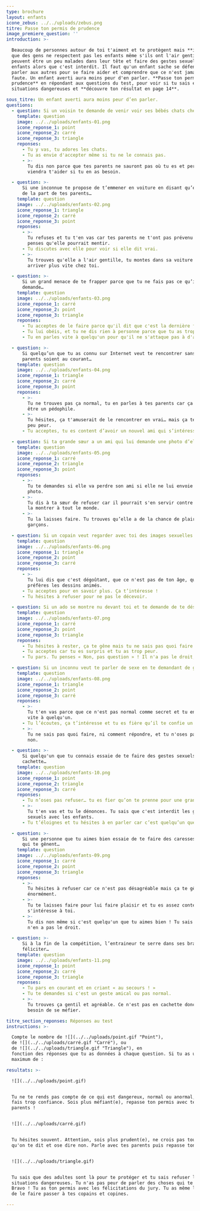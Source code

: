 ```yaml
---
type: brochure
layout: enfants
icone_zebus: ../../uploads/zebus.png
titre: Passe ton permis de prudence
image_premiere_question: ''
introduction: >-

  Beaucoup de personnes autour de toi t'aiment et te protègent mais **il arrive
  que des gens ne respectent pas les enfants même s'ils ont l'air gentils**. Ils
  peuvent être un peu malades dans leur tête et faire des gestes sexuels aux
  enfants alors que c'est interdit. Il faut qu'un enfant sache se défendre, en
  parler aux autres pour se faire aider et comprendre que ce n'est jamais de sa
  faute. Un enfant averti aura moins peur d'en parler. **Passe ton permis de
  prudence** en répondant aux questions du test, pour voir si tu sais éviter les
  situations dangereuses et **découvre ton résultat en page 14**.

sous_titre: Un enfant averti aura moins peur d’en parler.
questions:
  - question: Si un voisin te demande de venir voir ses bébés chats chez lui…
    template: question
    image: ../../uploads/enfants-01.png
    icone_reponse_1: point
    icone_reponse_2: carré
    icone_reponse_3: triangle
    reponses:
      - Tu y vas, tu adores les chats.
      - Tu as envie d'accepter même si tu ne le connais pas.
      - >-
        Tu dis non parce que tes parents ne sauront pas où tu es et personne ne
        viendra t'aider si tu en as besoin.

  - question: >-
      Si une inconnue te propose de t’emmener en voiture en disant qu’elle vient
      de la part de tes parents…
    template: question
    image: ../../uploads/enfants-02.png
    icone_reponse_1: triangle
    icone_reponse_2: carré
    icone_reponse_3: point
    reponses:
      - >-
        Tu refuses et tu t'en vas car tes parents ne t'ont pas prévenu et tu
        penses qu'elle pourrait mentir.
      - Tu discutes avec elle pour voir si elle dit vrai.
      - >-
        Tu trouves qu'elle a l'air gentille, tu montes dans sa voiture pour
        arriver plus vite chez toi.

  - question: >-
      Si un grand menace de te frapper parce que tu ne fais pas ce qu’il te
      demande…
    template: question
    image: ../../uploads/enfants-03.png
    icone_reponse_1: carré
    icone_reponse_2: point
    icone_reponse_3: triangle
    reponses:
      - Tu acceptes de le faire parce qu'il dit que c'est la dernière fois
      - Tu lui obéis, et tu ne dis rien à personne parce que tu as trop peur.
      - Tu en parles vite à quelqu'un pour qu'il ne s'attaque pas à d'autres.

  - question: >-
      Si quelqu’un que tu as connu sur Internet veut te rencontrer sans que tes
      parents soient au courant…
    template: question
    image: ../../uploads/enfants-04.png
    icone_reponse_1: triangle
    icone_reponse_2: carré
    icone_reponse_3: point
    reponses:
      - >-
        Tu ne trouves pas ça normal, tu en parles à tes parents car ça pourrait
        être un pédophile.
      - >-
        Tu hésites, ça t'amuserait de le rencontrer en vrai… mais ça te fait un
        peu peur.
      - Tu acceptes, tu es content d’avoir un nouvel ami qui s’intéresse à toi.

  - question: Si ta grande sœur a un ami qui lui demande une photo d’elle toute nue…
    template: question
    image: ../../uploads/enfants-05.png
    icone_reponse_1: carré
    icone_reponse_2: triangle
    icone_reponse_3: point
    reponses:
      - >-
        Tu te demandes si elle va perdre son ami si elle ne lui envoie pas la
        photo.
      - >-
        Tu dis à ta sœur de refuser car il pourrait s'en servir contre elle et
        la montrer à tout le monde.
      - >-
        Tu la laisses faire. Tu trouves qu’elle a de la chance de plaire aux
        garçons.

  - question: Si un copain veut regarder avec toi des images sexuelles sur sa tablette…
    template: question
    image: ../../uploads/enfants-06.png
    icone_reponse_1: triangle
    icone_reponse_2: point
    icone_reponse_3: carré
    reponses:
      - >-
        Tu lui dis que c'est dégoûtant, que ce n'est pas de ton âge, que tu
        préfères les dessins animés.
      - Tu acceptes pour en savoir plus. Ça t’intéresse !
      - Tu hésites à refuser pour ne pas le décevoir.

  - question: Si un ado se montre nu devant toi et te demande de te déshabiller…
    template: question
    image: ../../uploads/enfants-07.png
    icone_reponse_1: carré
    icone_reponse_2: point
    icone_reponse_3: triangle
    reponses:
      - Tu hésites à rester, ça te gêne mais tu ne sais pas quoi faire.
      - Tu acceptes car tu es surpris et tu as trop peur.
      - Tu pars. Tu penses « Non, pas question » ! Il n'a pas le droit, c'est interdit par la loi.

  - question: Si un inconnu veut te parler de sexe en te demandant de garder le secret…
    template: question
    image: ../../uploads/enfants-08.png
    icone_reponse_1: triangle
    icone_reponse_2: point
    icone_reponse_3: carré
    reponses:
      - >-
        Tu t'en vas parce que ce n'est pas normal comme secret et tu en parles
        vite à quelqu'un.
      - Tu l’écoutes, ça t’intéresse et tu es fière qu’il te confie un secret.
      - >-
        Tu ne sais pas quoi faire, ni comment répondre, et tu n'oses pas dire
        non.

  - question: >-
      Si quelqu'un que tu connais essaie de te faire des gestes sexuels en
      cachette…
    template: question
    image: ../../uploads/enfants-10.png
    icone_reponse_1: point
    icone_reponse_2: triangle
    icone_reponse_3: carré
    reponses:
      - Tu n’oses pas refuser… tu es fier qu’on te prenne pour une grande personne…
      - >-
        Tu t'en vas et tu le dénonces. Tu sais que c'est interdit les gestes
        sexuels avec les enfants.
      - Tu t’éloignes et tu hésites à en parler car c’est quelqu’un que tu connais.

  - question: >-
      Si une personne que tu aimes bien essaie de te faire des caresses intimes
      qui te gênent…
    template: question
    image: ../../uploads/enfants-09.png
    icone_reponse_1: carré
    icone_reponse_2: point
    icone_reponse_3: triangle
    reponses:
      - >-
        Tu hésites à refuser car ce n'est pas désagréable mais ça te gêne
        énormément.
      - >-
        Tu te laisses faire pour lui faire plaisir et tu es assez contente qu'on
        s'intéresse à toi.
      - >-
        Tu dis non même si c'est quelqu'un que tu aimes bien ! Tu sais qu'il
        n'en a pas le droit.

  - question: >-
      Si à la fin de la compétition, l’entraineur te serre dans ses bras pour te
      féliciter…
    template: question
    image: ../../uploads/enfants-11.png
    icone_reponse_1: point
    icone_reponse_2: carré
    icone_reponse_3: triangle
    reponses:
      - Tu pars en courant et en criant « au secours ! »
      - Tu te demandes si c'est un geste amical ou pas normal.
      - >-
        Tu trouves ça gentil et agréable. Ce n'est pas en cachette donc pas
        besoin de se méfier.

titre_section_reponses: Réponses au test
instructions: >-

  Compte le nombre de ![](../../uploads/point.gif "Point"),
  de ![](../../uploads/carré.gif "Carré"), ou
  de ![](../../uploads/triangle.gif "Triangle"), en
  fonction des réponses que tu as données à chaque question. Si tu as un
  maximum de :

resultats: >-

  ![](../../uploads/point.gif)


  Tu ne te rends pas compte de ce qui est dangereux, normal ou anormal, et tu
  fais trop confiance. Sois plus méfiant(e), repasse ton permis avec tes
  parents !


  ![](../../uploads/carré.gif)


  Tu hésites souvent. Attention, sois plus prudent(e), ne crois pas tout ce
  qu'on te dit et ose dire non. Parle avec tes parents puis repasse ton permis.


  ![](../../uploads/triangle.gif)


  Tu sais que des adultes sont là pour te protéger et tu sais refuser les
  situations dangereuses. Tu n'as pas peur de parler des choses qui te gênent.
  Bravo ! Tu as ton permis avec les félicitations du jury. Tu as même le droit
  de le faire passer à tes copains et copines.

---
```

